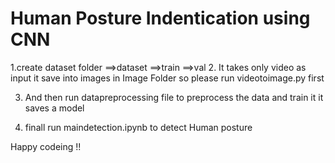 # Human Posture Indentication using CNN


1.create dataset folder 
        ==>dataset
            ==>train
            ==>val
2. It takes only video as input it save into images in Image Folder so please run videotoimage.py first




3. And then run datapreprocessing file to preprocess the data and train it it saves a model 


4. finall run maindetection.ipynb to detect Human posture 

Happy codeing !!


